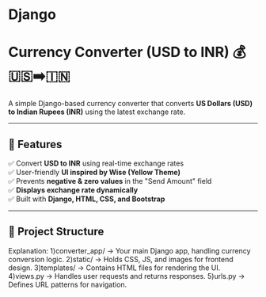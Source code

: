 # Django
 # Currency Converter (USD to INR) 💰🇺🇸➡️🇮🇳

A simple Django-based currency converter that converts **US Dollars (USD) to Indian Rupees (INR)** using the latest exchange rate.

---

## **🚀 Features**
✅ Convert **USD to INR** using real-time exchange rates  
✅ User-friendly **UI inspired by Wise (Yellow Theme)**  
✅ Prevents **negative & zero values** in the "Send Amount" field  
✅ **Displays exchange rate dynamically**  
✅ Built with **Django, HTML, CSS, and Bootstrap**

---

## **📂 Project Structure**

Explanation:
1)converter_app/ → Your main Django app, handling currency conversion logic.
2)static/ → Holds CSS, JS, and images for frontend design.
3)templates/ → Contains HTML files for rendering the UI.
4)views.py → Handles user requests and returns responses.
5)urls.py → Defines URL patterns for navigation.
